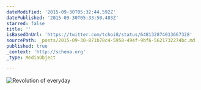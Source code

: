 ```yaml
---
dateModified: '2015-09-30T05:32:44.592Z'
datePublished: '2015-09-30T05:33:50.483Z'
starred: false
title: ''
isBasedOnUrl: 'https://twitter.com/tchoi8/status/648132874013667328'
sourcePath: _posts/2015-09-30-871b78c4-5958-494f-9bf6-5621732274bc.md
published: true
_context: 'http://schema.org'
_type: MediaObject

---
```

![Revolution of everyday](https://pbs.twimg.com/media/CP6hZl2UYAAhIqR.jpg:large)